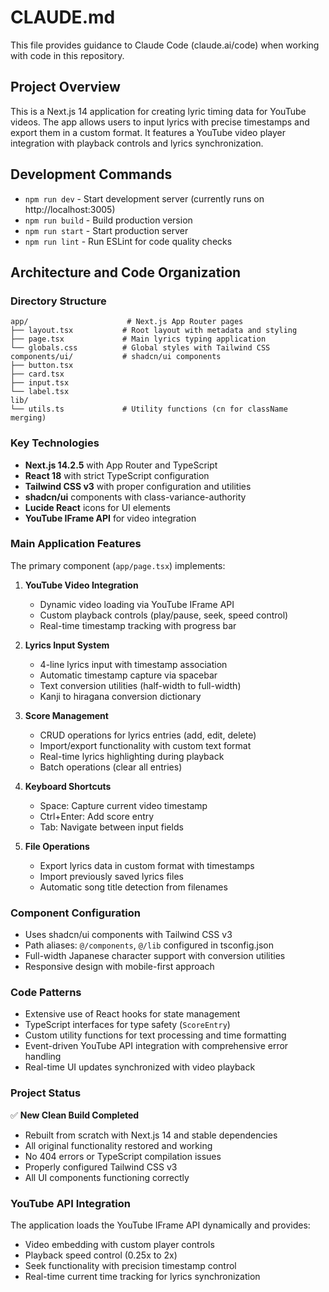 # CLAUDE.md

This file provides guidance to Claude Code (claude.ai/code) when working with code in this repository.

## Project Overview

This is a Next.js 14 application for creating lyric timing data for YouTube videos. The app allows users to input lyrics with precise timestamps and export them in a custom format. It features a YouTube video player integration with playback controls and lyrics synchronization.

## Development Commands

- `npm run dev` - Start development server (currently runs on http://localhost:3005)
- `npm run build` - Build production version
- `npm run start` - Start production server
- `npm run lint` - Run ESLint for code quality checks

## Architecture and Code Organization

### Directory Structure
```
app/                      # Next.js App Router pages
├── layout.tsx           # Root layout with metadata and styling
├── page.tsx             # Main lyrics typing application
└── globals.css          # Global styles with Tailwind CSS
components/ui/           # shadcn/ui components
├── button.tsx
├── card.tsx
├── input.tsx
└── label.tsx
lib/
└── utils.ts             # Utility functions (cn for className merging)
```

### Key Technologies
- **Next.js 14.2.5** with App Router and TypeScript
- **React 18** with strict TypeScript configuration
- **Tailwind CSS v3** with proper configuration and utilities
- **shadcn/ui** components with class-variance-authority
- **Lucide React** icons for UI elements
- **YouTube IFrame API** for video integration

### Main Application Features
The primary component (`app/page.tsx`) implements:

1. **YouTube Video Integration**
   - Dynamic video loading via YouTube IFrame API
   - Custom playback controls (play/pause, seek, speed control)
   - Real-time timestamp tracking with progress bar

2. **Lyrics Input System**
   - 4-line lyrics input with timestamp association
   - Automatic timestamp capture via spacebar
   - Text conversion utilities (half-width to full-width)
   - Kanji to hiragana conversion dictionary

3. **Score Management**
   - CRUD operations for lyrics entries (add, edit, delete)
   - Import/export functionality with custom text format
   - Real-time lyrics highlighting during playback
   - Batch operations (clear all entries)

4. **Keyboard Shortcuts**
   - Space: Capture current video timestamp
   - Ctrl+Enter: Add score entry
   - Tab: Navigate between input fields

5. **File Operations**
   - Export lyrics data in custom format with timestamps
   - Import previously saved lyrics files
   - Automatic song title detection from filenames

### Component Configuration
- Uses shadcn/ui components with Tailwind CSS v3
- Path aliases: `@/components`, `@/lib` configured in tsconfig.json
- Full-width Japanese character support with conversion utilities
- Responsive design with mobile-first approach

### Code Patterns
- Extensive use of React hooks for state management
- TypeScript interfaces for type safety (`ScoreEntry`)
- Custom utility functions for text processing and time formatting
- Event-driven YouTube API integration with comprehensive error handling
- Real-time UI updates synchronized with video playback

### Project Status
✅ **New Clean Build Completed**
- Rebuilt from scratch with Next.js 14 and stable dependencies
- All original functionality restored and working
- No 404 errors or TypeScript compilation issues
- Properly configured Tailwind CSS v3
- All UI components functioning correctly

### YouTube API Integration
The application loads the YouTube IFrame API dynamically and provides:
- Video embedding with custom player controls
- Playback speed control (0.25x to 2x)
- Seek functionality with precision timestamp control
- Real-time current time tracking for lyrics synchronization